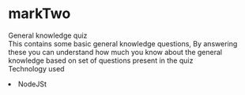 # markTwo
General knowledge quiz<br>
This contains some basic general knowledge questions, By answering these you can understand how much you know about the general knowledge based on set of questions present in the quiz<br>
Technology used
<li>NodeJSt</li>
